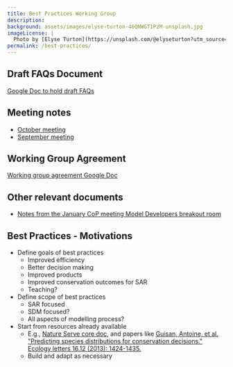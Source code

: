 ```yaml
---
title: Best Practices Working Group
description: 
background: assets/images/elyse-turton-46QNWGT1PzM-unsplash.jpg
imageLicense: |
  Photo by [Elyse Turton](https://unsplash.com/@elyseturton?utm_source=unsplash&utm_medium=referral&utm_content=creditCopyText) on [Unsplash](https://unsplash.com/@elyseturton?utm_source=unsplash&utm_medium=referral&utm_content=creditCopyText)  
permalink: /best-practices/
---
```



## Draft FAQs Document

[Google Doc to hold draft FAQs](https://docs.google.com/document/d/1wx3P542CdovUbkNuaawxAS9MlH7bXVbAFjAhGLmUY4E/edit?usp=sharing)

## Meeting notes
- [October meeting](https://docs.google.com/document/d/1KigG_eLuX_hdnboL_SY4yI0vjjet5iyGY4ruIOJ2_U8/edit?usp=sharing)
- [September meeting](https://docs.google.com/document/d/1mgDBAGaFtPiOcB0gi5zhj_FSJYuaU2_dKJXWJaeJyx4/edit?usp=sharing)


## Working Group Agreement
[Working group agreement Google Doc](https://docs.google.com/document/d/1__4TuHTvPrxHGrYIUbUozLvxt03hA9pfhLBS0lNVk-g/edit?usp=sharing)

## Other relevant documents

- [Notes from the January CoP meeting Model Developers breakout room](https://docs.google.com/document/d/1FXoo42RfC8Z5SdYJSiiHDE1FaHVum8tPZl1oPHpHyHI/edit?usp=sharing)

## Best Practices - Motivations

- Define goals of best practices
  - Improved efficiency
  - Better decision making
  - Improved products
  - Improved conservation outcomes for SAR
  - Teaching?
- Define scope of best practices
  - SAR focused
  - SDM focused?
  - All aspects of modelling process?
- Start from resources already available
  - E.g., [Nature Serve core doc](https://docs.google.com/document/d/1uzlh6aBrVV6u6Ben_6msPXD8nrCd3-AmxGdWP1EjOxo/edit?usp=sharing), and papers like [Guisan, Antoine, et al. "Predicting species distributions for conservation decisions." Ecology letters 16.12 (2013): 1424-1435.](https://doi.org/10.1111/ele.12189)
  - Build and adapt as necessary

